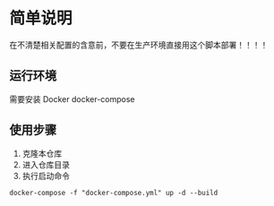 # 简单说明
在不清楚相关配置的含意前，不要在生产环境直接用这个脚本部署！！！！
## 运行环境 
需要安装 Docker docker-compose
## 使用步骤

1. 克隆本仓库
2. 进入仓库目录
3. 执行启动命令
```
docker-compose -f "docker-compose.yml" up -d --build
```
